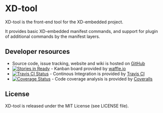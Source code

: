 # XD-tool

XD-tool is the front-end tool for the XD-embedded project.

It provides basic XD-embedded manifest commands, and support for plugin of
additional commands by the manifest layers.

## Developer resources

- Source code, issue tracking, website and wiki is hosted on
  [GitHub](https://github.com)
- [![Stories in Ready](https://badge.waffle.io/xd-embedded/xd-tool.png?label=ready&title=Ready)](https://waffle.io/xd-embedded/xd-tool) - Kanban board provided by [waffle.io](https://waffle.io/)
- [![Travis CI Status](https://travis-ci.org/XD-embedded/xd-tool.svg?branch=master)](https://travis-ci.org/XD-embedded/xd-tool) - Continous Integration is provided by [Travis CI](https://travis-ci.org)
- [![Coverage Status](https://coveralls.io/repos/XD-embedded/xd-tool/badge.png?branch=master)](https://coveralls.io/r/XD-embedded/xd-tool?branch=master) - Code coverage analysis is provided by [Coveralls](https://coveralls.io)

## License

XD-tool is released under the MIT License (see LICENSE file).
